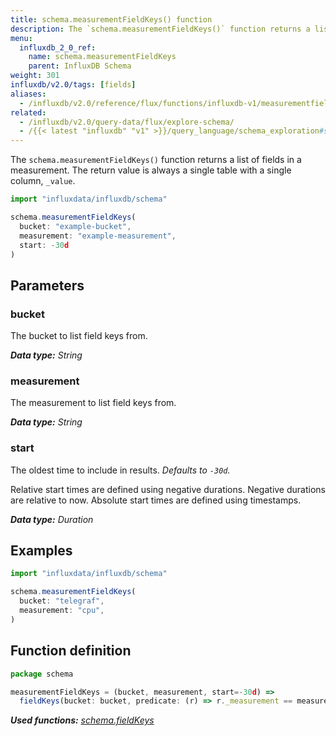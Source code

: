 ```yaml
---
title: schema.measurementFieldKeys() function
description: The `schema.measurementFieldKeys()` function returns a list of fields in a measurement.
menu:
  influxdb_2_0_ref:
    name: schema.measurementFieldKeys
    parent: InfluxDB Schema
weight: 301
influxdb/v2.0/tags: [fields]
aliases:
  - /influxdb/v2.0/reference/flux/functions/influxdb-v1/measurementfieldkeys/
related:
  - /influxdb/v2.0/query-data/flux/explore-schema/
  - /{{< latest "influxdb" "v1" >}}/query_language/schema_exploration#show-field-keys, SHOW FIELD KEYS in InfluxQL
---
```


The `schema.measurementFieldKeys()` function returns a list of fields in a measurement.
The return value is always a single table with a single column, `_value`.

```js
import "influxdata/influxdb/schema"

schema.measurementFieldKeys(
  bucket: "example-bucket",
  measurement: "example-measurement",
  start: -30d
)
```

## Parameters

### bucket
The bucket to list field keys from.

_**Data type:** String_

### measurement
The measurement to list field keys from.

_**Data type:** String_

### start
The oldest time to include in results.
_Defaults to `-30d`._

Relative start times are defined using negative durations.
Negative durations are relative to now.
Absolute start times are defined using timestamps.

_**Data type:** Duration_

## Examples
```js
import "influxdata/influxdb/schema"

schema.measurementFieldKeys(
  bucket: "telegraf",
  measurement: "cpu",
)
```

## Function definition
```js
package schema

measurementFieldKeys = (bucket, measurement, start=-30d) =>
  fieldKeys(bucket: bucket, predicate: (r) => r._measurement == measurement, start: start)
```

_**Used functions:**
[schema.fieldKeys](/influxdb/v2.0/reference/flux/stdlib/influxdb-schema/fieldkeys/)_
